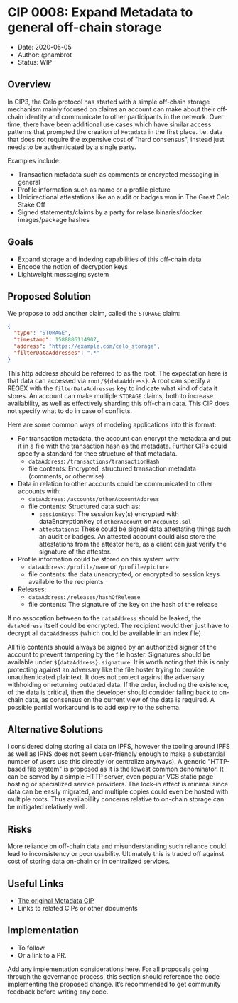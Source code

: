 # CIP 0008: Expand Metadata to general off-chain storage

- Date: 2020-05-05
- Author: @nambrot
- Status: WIP

## Overview

In CIP3, the Celo protocol has started with a simple off-chain storage mechanism mainly focused on claims an account can make about their off-chain identity and communicate to other participants in the network. Over time, there have been additional use cases which have similar access patterns that prompted the creation of `Metadata` in the first place. I.e. data that does not require the expensive cost of "hard consensus", instead just needs to be authenticated by a single party.

Examples include:
- Transaction metadata such as comments or encrypted messaging in general
- Profile information such as name or a profile picture
- Unidirectional attestations like an audit or badges won in The Great Celo Stake Off
- Signed statements/claims by a party for relase binaries/docker images/package hashes

## Goals

- Expand storage and indexing capabilities of this off-chain data
- Encode the notion of decryption keys
- Lightweight messaging system


## Proposed Solution

We propose to add another claim, called the `STORAGE` claim:
```json
{
  "type": "STORAGE",
  "timestamp": 1588886114907,
  "address": "https://example.com/celo_storage",
  "filterDataAddresses": ".*"
}
```

This http address should be referred to as the root. The expectation here is that data can accessed via `root/${dataAddress}`. A root can specify a REGEX with the `filterDataAddresses` key to indicate what kind of data it stores. An account can make multiple `STORAGE` claims, both to increase availability, as well as effectively sharding this off-chain data. This CIP does not specify what to do in case of conflicts.

Here are some common ways of modeling applications into this format:

- For transaction metadata, the account can encrypt the metadata and put it in a file with the transaction hash as the metadata. Further CIPs could specify a standard for thee structure of that metadata.
    - `dataAddress`: `/transactions/transactionHash`
    - file contents: Encrypted, structured transaction metadata (comments, or otherwise)
- Data in relation to other accounts could be communicated to other accounts with:
    - `dataAddress`: `/accounts/otherAccountAddress`
    - file contents: Structured data such as:
        - `sessionKeys`: The session key(s) encrypted with dataEncryptionKey of `otherAccount` on `Accounts.sol`
        - `attestations`: These could be signed data attestating things such an audit or badges. An attested account could also store the attestations from the attestor here, as a client can just verify the signature of the attestor.
- Profile information could be stored on this system with:
    - `dataAddress`: `/profile/name` or `/profile/picture`
    - file contents: the data unencrypted, or encrypted to session keys available to the recipients
- Releases:
    - `dataAddress`: `/releases/hashOfRelease`
    - file contents: The signature of the key on the hash of the release

If no assocation between to the `dataAddress` should be leaked, the `dataAddress` itself could be encrypted. The recipient would then just have to decrypt all `dataAddress`s (which could be available in an index file).

All file contents should always be signed by an authorized signer of the account to prevent tampering by the file hoster. Signatures should be available under `${dataAddress}.signature`. It is worth noting that this is only protecting against an adversary like the file hoster trying to provide unauthenticated plaintext. It does not protect against the adversary withholding or returning outdated data. If the order, including the existence, of the data is critical, then the developer should consider falling back to on-chain data, as consensus on the current view of the data is required. A possible partial workaround is to add expiry to the schema.

## Alternative Solutions

I considered doing storing all data on IPFS, however the tooling around IPFS as well as IPNS does not seem user-friendly enough to make a substantial number of users use this directly (or centralize anyways). A generic "HTTP-based file system" is proposed as it is the lowest common denominator. It can be served by a simple HTTP server, even popular VCS static page hosting or specialized service providers. The lock-in effect is minimal since data can be easily migrated, and multiple copies could even be hosted with multiple roots. Thus availabillity concerns relative to on-chain storage can be mitigated relatively well.

## Risks

More reliance on off-chain data and misunderstanding such reliance could lead to inconsistency or poor usability. Ultimately this is traded off against cost of storing data on-chain or in centralized services.

## Useful Links

* [The original Metadata CIP](https://github.com/celo-org/CIPs/blob/master/CIPs/0003.md)
* Links to related CIPs or other documents

## Implementation

* To follow.
* Or a link to a PR.

Add any implementation considerations here. For all proposals going through the governance process, this section should reference the code implementing the proposed change. It’s recommended to get community feedback before writing any code.
